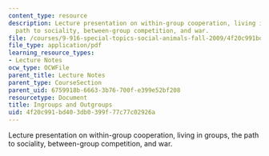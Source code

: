 ```yaml
---
content_type: resource
description: Lecture presentation on within-group cooperation, living in groups, the
  path to sociality, between-group competition, and war.
file: /courses/9-916-special-topics-social-animals-fall-2009/4f20c991bd403db0399f77c77c02926a_MIT9_916F09_lec08.pdf
file_type: application/pdf
learning_resource_types:
- Lecture Notes
ocw_type: OCWFile
parent_title: Lecture Notes
parent_type: CourseSection
parent_uid: 6759918b-6663-3b76-700f-e399e52bf208
resourcetype: Document
title: Ingroups and Outgroups
uid: 4f20c991-bd40-3db0-399f-77c77c02926a
---
```

Lecture presentation on within-group cooperation, living in groups, the path to sociality, between-group competition, and war.

